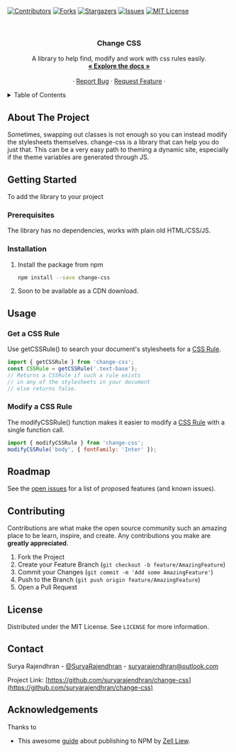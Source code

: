 <!--
*** Thanks for checking out the Best-README-Template. If you have a suggestion
*** that would make this better, please fork the repo and create a pull request
*** or simply open an issue with the tag "enhancement".
*** Thanks again! Now go create something AMAZING! :D
***
***
***
*** To avoid retyping too much info. Do a search and replace for the following:
*** suryarajendhran, change-css, SuryaRajendhran, suryarajendhran@outlook.com, Change CSS, A library to help modify css in all it's forms easily.
-->



<!-- PROJECT SHIELDS -->
<!--
*** I'm using markdown "reference style" links for readability.
*** Reference links are enclosed in brackets [ ] instead of parentheses ( ).
*** See the bottom of this document for the declaration of the reference variables
*** for contributors-url, forks-url, etc. This is an optional, concise syntax you may use.
*** https://www.markdownguide.org/basic-syntax/#reference-style-links
-->

[![Contributors][contributors-shield]][contributors-url]
[![Forks][forks-shield]][forks-url]
[![Stargazers][stars-shield]][stars-url]
[![Issues][issues-shield]][issues-url]
[![MIT License][license-shield]][license-url]
<!-- [![LinkedIn][linkedin-shield]][linkedin-url] -->



<!-- PROJECT LOGO -->
<br />
<p align="center">
  <!-- TODO: Add a logo -->
  <!-- <a href="https://github.com/suryarajendhran/change-css">
    <img src="images/logo.png" alt="Logo" width="80" height="80">
  </a> -->

  <h3 align="center">Change CSS</h3>

  <p align="center">
    A library to help find, modify and work with css rules easily.
    <br />
    <a href="https://github.com/suryarajendhran/change-css"><strong>« Explore the docs »</strong></a>
    <br />
    <br />
<!--     <a href="https://github.com/suryarajendhran/change-css">View Demo</a> -->
    ·
    <a href="https://github.com/suryarajendhran/change-css/issues">Report Bug</a>
    ·
    <a href="https://github.com/suryarajendhran/change-css/issues">Request Feature</a>
    ·
  </p>
</p>



<!-- TABLE OF CONTENTS -->
<details>
  <summary>Table of Contents</summary>
  <ol>
    <li>
      <a href="#about-the-project">About The Project</a>
      <ul>
        <li><a href="#built-with">Built With</a></li>
      </ul>
    </li>
    <li>
      <a href="#getting-started">Getting Started</a>
      <ul>
        <li><a href="#prerequisites">Prerequisites</a></li>
        <li><a href="#installation">Installation</a></li>
      </ul>
    </li>
    <li><a href="#usage">Usage</a></li>
    <li><a href="#roadmap">Roadmap</a></li>
    <li><a href="#contributing">Contributing</a></li>
    <li><a href="#license">License</a></li>
    <li><a href="#contact">Contact</a></li>
    <li><a href="#acknowledgements">Acknowledgements</a></li>
  </ol>
</details>



<!-- ABOUT THE PROJECT -->
## About The Project

Sometimes, swapping out classes is not enough so you can instead modify the stylesheets themselves. change-css is a library that can help you do just that. This can be a very easy path to theming a dynamic site, especially if the theme variables are generated through JS.
<!-- [![Product Name Screen Shot][product-screenshot]](https://example.com)

Here's a blank template to get started:
**To avoid retyping too much info. Do a search and replace with your text editor for the following:**
`suryarajendhran`, `change-css`, `SuryaRajendhran`, `suryarajendhran@outlook.com`, `Change CSS`, `A library to help modify css in all it's forms easily.` -->


<!-- GETTING STARTED -->
## Getting Started

To add the library to your project

### Prerequisites

The library has no dependencies, works with plain old HTML/CSS/JS.

### Installation

1. Install the package from npm
   ```sh
   npm install --save change-css
   ```
2. Soon to be available as a CDN download.



<!-- USAGE EXAMPLES -->
## Usage

### Get a CSS Rule
Use getCSSRule() to search your document's stylesheets for a [CSS Rule](https://developer.mozilla.org/en-US/docs/Web/API/CSSRule).
```js
import { getCSSRule } from 'change-css';
const CSSRule = getCSSRule('.text-base'); 
// Returns a CSSRule if such a rule exists 
// in any of the stylesheets in your document 
// else returns false.
```

### Modify a CSS Rule
The modifyCSSRule() function makes it easier to modify a [CSS Rule](https://developer.mozilla.org/en-US/docs/Web/API/CSSRule) with a single function call.
```js
import { modifyCSSRule } from 'change-css';
modifyCSSRule('body', { fontFamily: 'Inter' });
```

<!-- _For more examples, please refer to the [Documentation](https://example.com)_ -->



<!-- ROADMAP -->
## Roadmap

See the [open issues](https://github.com/suryarajendhran/change-css/issues) for a list of proposed features (and known issues).



<!-- CONTRIBUTING -->
## Contributing

Contributions are what make the open source community such an amazing place to be learn, inspire, and create. Any contributions you make are **greatly appreciated**.

1. Fork the Project
2. Create your Feature Branch (`git checkout -b feature/AmazingFeature`)
3. Commit your Changes (`git commit -m 'Add some AmazingFeature'`)
4. Push to the Branch (`git push origin feature/AmazingFeature`)
5. Open a Pull Request



<!-- LICENSE -->
## License

Distributed under the MIT License. See `LICENSE` for more information.



<!-- CONTACT -->
## Contact

Surya Rajendhran - [@SuryaRajendhran](https://twitter.com/SuryaRajendhran) - suryarajendhran@outlook.com

Project Link: [https://github.com/suryarajendhran/change-css](https://github.com/suryarajendhran/change-css)



<!-- ACKNOWLEDGEMENTS -->
## Acknowledgements

Thanks to
* This awesome [guide](https://zellwk.com/blog/publish-to-npm/) about publishing to NPM by [Zell Liew](https://github.com/zellwk).




<!-- MARKDOWN LINKS & IMAGES -->
<!-- https://www.markdownguide.org/basic-syntax/#reference-style-links -->
[contributors-shield]: https://img.shields.io/github/contributors/suryarajendhran/change-css.svg?style=for-the-badge
[contributors-url]: https://github.com/suryarajendhran/change-css/graphs/contributors
[forks-shield]: https://img.shields.io/github/forks/suryarajendhran/change-css.svg?style=for-the-badge
[forks-url]: https://github.com/suryarajendhran/change-css/network/members
[stars-shield]: https://img.shields.io/github/stars/suryarajendhran/change-css.svg?style=for-the-badge
[stars-url]: https://github.com/suryarajendhran/change-css/stargazers
[issues-shield]: https://img.shields.io/github/issues/suryarajendhran/change-css.svg?style=for-the-badge
[issues-url]: https://github.com/suryarajendhran/change-css/issues
[license-shield]: https://img.shields.io/github/license/suryarajendhran/change-css.svg?style=for-the-badge
[license-url]: https://github.com/suryarajendhran/change-css/blob/master/LICENSE.txt
[linkedin-shield]: https://img.shields.io/badge/-LinkedIn-black.svg?style=for-the-badge&logo=linkedin&colorB=555
[linkedin-url]: https://linkedin.com/in/suryarajendhran
